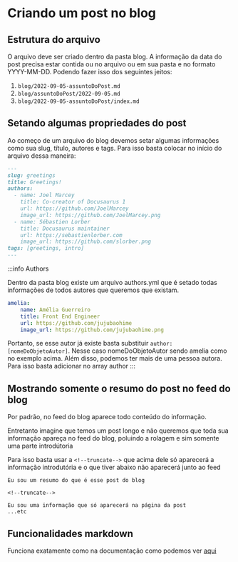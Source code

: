 # Criando um post no blog

## Estrutura do arquivo
O arquivo deve ser criado dentro da pasta blog. 
A informação da data do post precisa estar contida ou no arquivo ou em sua pasta e no formato YYYY-MM-DD. Podendo fazer isso dos seguintes jeitos:

1. `blog/2022-09-05-assuntoDoPost.md`
2. `blog/assuntoDoPost/2022-09-05.md`
3. `blog/2022-09-05-assuntoDoPost/index.md`

## Setando algumas propriedades do post

Ao começo de um arquivo do blog devemos setar algumas informações como sua slug, título, autores e tags. Para isso basta colocar no início do arquivo dessa maneira:

```md title="blog/2021-02-28-greetings.md"
---
slug: greetings 
title: Greetings!
authors:
  - name: Joel Marcey
    title: Co-creator of Docusaurus 1
    url: https://github.com/JoelMarcey
    image_url: https://github.com/JoelMarcey.png
  - name: Sébastien Lorber
    title: Docusaurus maintainer
    url: https://sebastienlorber.com
    image_url: https://github.com/slorber.png
tags: [greetings, intro]
---
```

:::info Authors

Dentro da pasta blog existe um arquivo authors.yml que é setado todas informações de todos autores que queremos que existam. 
```yml title="authors.yml"
amelia:
    name: Amélia Guerreiro
    title: Front End Engineer
    url: https://github.com/jujubaohime
    image_url: https://github.com/jujubaohime.png
```
Portanto, se esse autor já existe basta substituir `author: [nomeDoObjetoAutor]`. Nesse caso nomeDoObjetoAutor sendo amelia como no exemplo acima. 
Além disso, podemos ter mais de uma pessoa autora. Para isso basta adicionar no array author
:::


## Mostrando somente o resumo do post no feed do blog
Por padrão, no feed do blog aparece todo conteúdo do informação.

Entretanto imagine que temos um post longo e não queremos que toda sua informação apareça no feed do blog, poluindo a rolagem e sim somente uma parte introdútoria

Para isso basta usar a `<!--truncate-->` que acima dele só aparecerá a informação introdutória e o que tiver abaixo não aparecerá junto ao feed

```
Eu sou um resumo do que é esse post do blog

<!--truncate-->

Eu sou uma informação que só aparecerá na página da post 
...etc
```

## Funcionalidades markdown 

Funciona exatamente como na documentação como podemos ver [aqui](../docusaurus/markdownFeatures.mdx)

